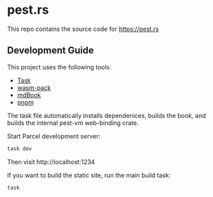 # pest.rs

This repo contains the source code for https://pest.rs

## Development Guide

This project uses the following tools:

- [Task](https://taskfile.dev/)
- [wasm-pack](https://rustwasm.github.io/wasm-pack/)
- [mdBook](https://rust-lang.github.io/mdBook/)
- [pnpm](https://pnpm.io)

The task file automatically installs dependenices, builds the book, and builds the internal pest-vm web-binding crate.

Start Parcel development server:

```bash
task dev
```

Then visit http://localhost:1234

If you want to build the static site, run the main build task:

```bash
task
```
